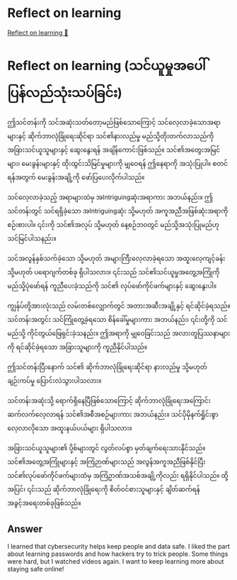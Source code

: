 # Reflect on learning

[Reflect on learning 🔗](https://www.coursera.org/learn/advanced-cybersecurity-concepts-and-capstone-project/discussionPrompt/EqN69/reflect-on-learning)

# Reflect on learning (သင်ယူမှုအပေါ် ပြန်လည်သုံးသပ်ခြင်း)

ဤသင်တန်းကို သင်အဆုံးသတ်တော့မည်ဖြစ်သောကြောင့် သင်လေ့လာခဲ့သောအရာများနှင့် ဆိုက်ဘာလုံခြုံရေးဆိုင်ရာ သင်၏နားလည်မှု မည်သို့တိုးတက်လာသည်ကို အခြားသင်ယူသူများနှင့် ဆွေးနွေးရန် အချိန်ကောင်းဖြစ်သည်။ သင်၏အတွေးအမြင်များ၊ မေးခွန်းများနှင့် ထိုးထွင်းသိမြင်မှုများကို မျှဝေရန် ဤနေရာကို အသုံးပြုပါ။ စတင်ရန်အတွက် မေးခွန်းအချို့ကို ဖော်ပြပေးလိုက်ပါသည်။

သင်လေ့လာခဲ့သည့် အရာများထဲမှ အIntriguingဆုံးအရာကား အဘယ်နည်း။ ဤသင်တန်းတွင် သင်ရရှိခဲ့သော အIntriguingဆုံး သို့မဟုတ် အကူအညီအဖြစ်ဆုံးအရာကို စဉ်းစားပါ။ ၎င်းကို သင်၏အလုပ် သို့မဟုတ် နေ့စဉ်ဘဝတွင် မည်သို့အသုံးပြုမည်ဟု သင်မြင်ပါသနည်း။

သင်အလွန်နှစ်သက်ခဲ့သော သို့မဟုတ် အများကြီးလေ့လာခဲ့ရသော အထူးလေ့ကျင့်ခန်း သို့မဟုတ် ပရောဂျက်တစ်ခု ရှိပါသလား။ ၎င်းသည် သင်၏သင်ယူမှုအတွေ့အကြုံကို မည်သို့ပုံဖော်ရန် ကူညီပေးခဲ့သည်ကို သင်၏ လုပ်ဖော်ကိုင်ဖက်များနှင့် ဆွေးနွေးပါ။

ကျွန်ုပ်တို့အားလုံးသည် လမ်းတစ်လျှောက်တွင် အတားအဆီးအချို့နှင့် ရင်ဆိုင်ခဲ့ရသည်။ သင်တန်းအတွင်း သင်ကြုံတွေ့ခဲ့ရသော စိန်ခေါ်မှုများကား အဘယ်နည်း၊ ၎င်းတို့ကို သင်မည်သို့ ကိုင်တွယ်ဖြေရှင်းခဲ့သနည်း။ ဤအရာကို မျှဝေခြင်းသည် အလားတူပြဿနာများကို ရင်ဆိုင်ခဲ့ရသော အခြားသူများကို ကူညီနိုင်ပါသည်။

ဤသင်တန်းပြီးနောက် သင်၏ ဆိုက်ဘာလုံခြုံရေးဆိုင်ရာ နားလည်မှု သို့မဟုတ် ချဉ်းကပ်မှု ပြောင်းလဲသွားပါသလား။

သင်တန်းအဆုံးသို့ ရောက်ရှိနေပြီဖြစ်သောကြောင့် ဆိုက်ဘာလုံခြုံရေးအကြောင်း ဆက်လက်လေ့လာရန် သင်၏အစီအစဉ်များကား အဘယ်နည်း။ သင်ပိုမိုနက်ရှိုင်းစွာ လေ့လာလိုသော အထူးနယ်ပယ်များ ရှိပါသလား။

အခြားသင်ယူသူများ၏ ပို့စ်များတွင် လွတ်လပ်စွာ မှတ်ချက်ရေးသားနိုင်သည်။ သင်၏အတွေ့အကြုံများနှင့် အကြံဉာဏ်များသည် အလွန်အကူအညီဖြစ်နိုင်ပြီး သင်၏လုပ်ဖော်ကိုင်ဖက်များထံမှ အကြံဥာဏ်အသစ်အချို့ကိုလည်း ရရှိနိုင်ပါသည်။ ထို့အပြင်၊ ၎င်းသည် ဆိုက်ဘာလုံခြုံရေးကို စိတ်ဝင်စားသူများနှင့် ချိတ်ဆက်ရန် အခွင့်အရေးတစ်ခုဖြစ်သည်။

## Answer

I learned that cybersecurity helps keep people and data safe. I liked the part about learning passwords and how hackers try to trick people. Some things were hard, but I watched videos again. I want to keep learning more about staying safe online!
